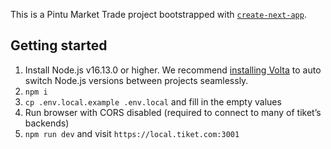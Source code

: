 This is a Pintu Market Trade project bootstrapped with [`create-next-app`](https://github.com/vercel/next.js/tree/canary/packages/create-next-app).

## Getting started

1. Install Node.js v16.13.0 or higher. We recommend [installing Volta](https://docs.volta.sh/guide/getting-started)
   to auto switch Node.js versions between projects seamlessly.
2. `npm i`
3. `cp .env.local.example .env.local` and fill in the empty values
4. Run browser with CORS disabled (required to connect to many of tiket’s backends)
5. `npm run dev` and visit `https://local.tiket.com:3001`
